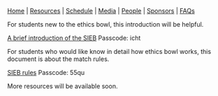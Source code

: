 [Home](https://sieb2020.github.io) &#124; [Resources](https://sieb2020.github.io/resources) &#124; [Schedule](https://sieb2020.github.io/schedule) &#124; [Media](https://sieb2020.github.io/media) &#124; [People](https://sieb2020.github.io/people) &#124; [Sponsors](https://sieb2020.github.io/sponsors) &#124; [FAQs](https://sieb2020.github.io/faqs)

For students new to the ethics bowl, this introduction will be helpful.  

[A brief introduction of the SIEB](https://pan.baidu.com/s/18-7lfs6e6YYAWh1eiwOXeA) Passcode: icht  

For students who would like know in detail how ethics bowl works, this document is about the match rules.  

[SIEB rules](https://pan.baidu.com/s/1K6g3Vzco_9ALvSvyTGUzUQ) Passcode: 55qu  

More resources will be available soon.
